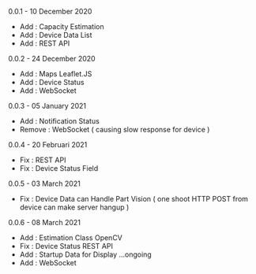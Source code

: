 0.0.1 - 10 December 2020
- Add : Capacity Estimation
- Add : Device Data List
- Add : REST API 

0.0.2 - 24 December 2020
- Add : Maps Leaflet.JS
- Add : Device Status
- Add : WebSocket

0.0.3 - 05 January 2021
- Add : Notification Status
- Remove : WebSocket ( causing slow response for device )

0.0.4 - 20 Februari 2021
- Fix : REST API
- Fix : Device Status Field

0.0.5 - 03 March 2021
- Fix : Device Data can Handle Part Vision ( one shoot HTTP POST from device can make server hangup )

0.0.6 - 08 March 2021
+ Add : Estimation Class OpenCV
+ Fix : Device Status REST API
+ Add : Startup Data for Display ...ongoing
+ Add : WebSocket